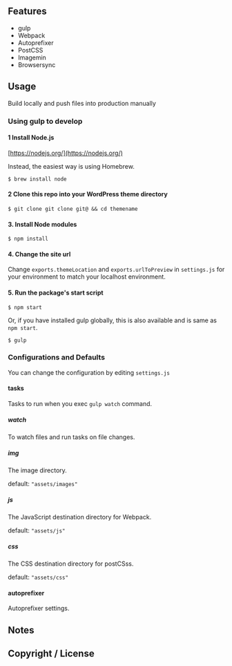 ## Features

- gulp
- Webpack
- Autoprefixer
- PostCSS
- Imagemin
- Browsersync

## Usage

Build locally and push files into production manually

### Using gulp to develop

#### 1 Install Node.js

[https://nodejs.org/](https://nodejs.org/)

Instead, the easiest way is using Homebrew.

```shell
$ brew install node
```

#### 2 Clone this repo into your WordPress theme directory

```shell
$ git clone git clone git@ && cd themename
```

#### 3. Install Node modules

```shell
$ npm install
```

#### 4. Change the site url

Change `exports.themeLocation` and `exports.urlToPreview` in `settings.js` for your environment to match your localhost environment.

#### 5. Run the package's start script

```shell
$ npm start
```

Or, if you have installed gulp globally, this is also available and is same as `npm start`.

```shell
$ gulp
```

### Configurations and Defaults

You can change the configuration by editing `settings.js`

#### tasks

Tasks to run when you exec `gulp watch` command.


##### watch

To watch files and run tasks on file changes.


##### img

The image directory.

default: `"assets/images"`  


##### js

The JavaScript destination directory for Webpack.

default: `"assets/js"`  


##### css

The CSS destination directory for postCSss.

default: `"assets/css"`  


#### autoprefixer

Autoprefixer settings.

## Notes



## Copyright / License


